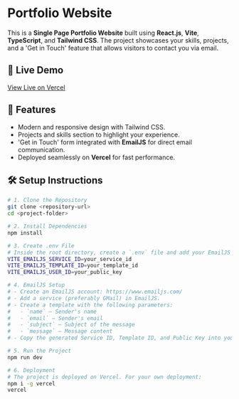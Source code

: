 # Portfolio Website

This is a **Single Page Portfolio Website** built using **React.js**, **Vite**, **TypeScript**, and **Tailwind CSS**. The project showcases your skills, projects, and a 'Get in Touch' feature that allows visitors to contact you via email.

## 🚀 Live Demo
[View Live on Vercel](https://portfolio-psi-wheat-58.vercel.app/)

## 📂 Features
- Modern and responsive design with Tailwind CSS.
- Projects and skills section to highlight your experience.
- 'Get in Touch' form integrated with **EmailJS** for direct email communication.
- Deployed seamlessly on **Vercel** for fast performance.

## 🛠️ Setup Instructions
```bash
# 1. Clone the Repository
git clone <repository-url>
cd <project-folder>

# 2. Install Dependencies
npm install

# 3. Create .env File
# Inside the root directory, create a `.env` file and add your EmailJS keys like this:
VITE_EMAILJS_SERVICE_ID=your_service_id
VITE_EMAILJS_TEMPLATE_ID=your_template_id
VITE_EMAILJS_USER_ID=your_public_key

# 4. EmailJS Setup
# - Create an EmailJS account: https://www.emailjs.com/
# - Add a service (preferably GMail) in EmailJS.
# - Create a template with the following parameters:
#   - `name` — Sender's name
#   - `email` — Sender's email
#   - `subject` — Subject of the message
#   - `message` — Message content
# - Copy the generated Service ID, Template ID, and Public Key into your `.env` file.

# 5. Run the Project
npm run dev

# 6. Deployment
# The project is deployed on Vercel. For your own deployment:
npm i -g vercel
vercel
